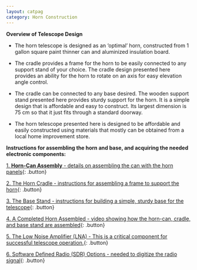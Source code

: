 ```yaml
---
layout: catpag
category: Horn Construction
---
```


**Overview of Telescope Design** 

*  The horn telescope is designed as an ‘optimal’ horn, constructed from 1 gallon square paint thinner can and aluminized insulation board.

* The cradle provides a frame for the horn to be easily connected to any support stand of your choice. The cradle design presented here provides an ability for the horn to rotate on an axis for easy elevation angle control.

* The cradle can be connected to any base desired. The wooden support stand presented here provides sturdy support for the horn. It is a simple design that is affordable and easy to construct. Its largest dimension is 75 cm so that it just fits through a standard doorway.

* The horn telescope presented here is designed to be affordable and easily constructed using materials that mostly can be obtained from a local home improvement store.

**Instructions for assembling the horn and base, and acquiring the needed electronic components:**

[1. **Horn-Can Assembly** - details on assembling the can with the horn panels](https://wvurail.org//dspira-lessons/Horn_can){: .button}

[2. The Horn Cradle - instructions for assembling a frame to support the horn](https://wvurail.org/dspira-lessons/FilesUploaded/Cradle_Assembly_2021.pdf){: .button}

[3. The Base Stand - instructions for building a simple, sturdy base for the telescope](https://wvurail.org/dspira-lessons/FilesUploaded/Stand_Assembly_2021.pdf){: .button}

[4. A Completed Horn Assembled - video showing how the horn-can, cradle, and base stand are assembled](https://youtu.be/LT0h3Frd-_k){: .button}

[5. The Low Noise Amplifier (LNA) - This is a critical component for successful telescope operation.](https://wvurail.org//dspira-lessons/LNA){: .button}

[6. Software Defined Radio (SDR) Options - needed to digitize the radio signal](https://wvurail.org//dspira-lessons/SDR){: .button}

